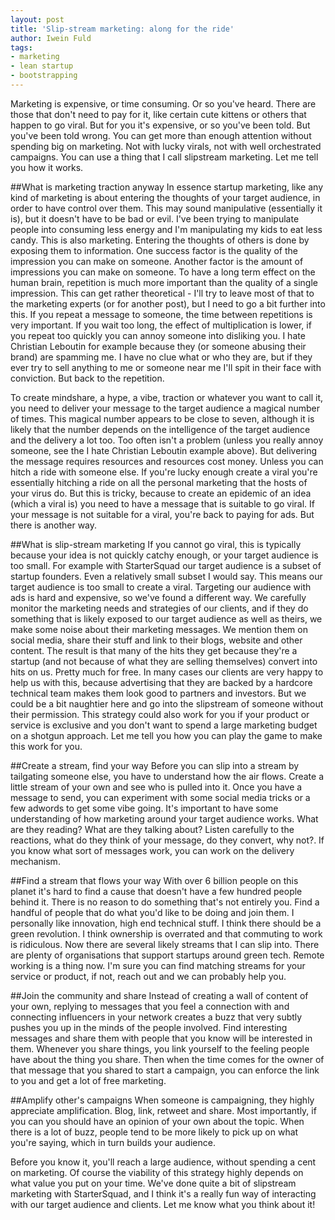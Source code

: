```yaml
---
layout: post
title: 'Slip-stream marketing: along for the ride'
author: Iwein Fuld
tags:
- marketing
- lean startup
- bootstrapping
---
```


Marketing is expensive, or time consuming. Or so you've heard. There are those that don't need to pay for it,
like certain cute kittens or others that happen to go viral. But for you it's expensive,
or so you've been told. But you've been told wrong. You can
get more than enough attention without spending big on marketing. Not with lucky virals,
not with well orchestrated campaigns. You can use a thing that I call slipstream marketing. Let me tell you how it
works.

##What is marketing traction anyway
In essence startup marketing, like any kind of marketing is about entering the thoughts of your target audience,
in order to have control over them. This
may sound manipulative (essentially it is), but it doesn't have to be bad or evil. I've been trying to manipulate
people into consuming less energy and I'm manipulating my kids to eat less candy. This is also marketing. Entering
the thoughts of others is done by exposing them to information. One success factor is the quality of the impression
you can make on someone. Another factor is the amount of impressions you can make on someone. To have a long term
effect on the human brain, repetition is much more important than the quality of a single impression. This can get
rather theoretical - I'll try to leave most of that to the marketing experts (or for another post),
but I need to go a bit further into this. If you repeat a message to someone, the time between repetitions is very
important. If you wait too long, the effect of multiplication is lower, if you repeat too quickly you can annoy
someone into disliking you. I hate Christian Leboutin for example because they (or someone abusing their brand) are
spamming me. I have no clue what or who they are, but if they ever try to sell anything to me or someone near me
I'll spit in their face with conviction. But back to the repetition.

To create mindshare, a hype, a vibe, traction or whatever you want to call it, you need to deliver your message to
the target audience a magical number of times. This magical number appears to be close to seven,
although it is likely that the number depends on the intelligence of the target audience and the delivery a lot too.
Too often isn't a problem (unless you really annoy someone, see the I hate Christian Leboutin example above). But
delivering the message requires resources and resources cost money. Unless you can hitch a ride with someone else. If
 you're lucky enough create a viral you're essentially hitching a ride on all the personal marketing that the hosts
 of your virus do. But this is tricky, because to create an epidemic of an idea (which a viral is) you need to have a
  message that is suitable to go viral. If your message is not suitable for a viral,
  you're back to paying for ads. But there is another way.

##What is slip-stream marketing
If you cannot go viral, this is typically because your idea is not quickly catchy enough,
or your target audience is too small. For example with StarterSquad our target audience is a subset of startup
founders. Even a relatively small subset I would say. This means our target audience is  too small to create a viral.
Targeting our audience with ads is hard and expensive, so we've found a different way. We carefully monitor
the marketing needs and strategies of our clients, and if they do something that is likely exposed to our target
audience as well as theirs, we make some noise about their marketing messages. We mention them on social media,
share their stuff and link to their blogs, website and other content. The result is that many of the hits they get
because they're a startup (and not because of what they are selling themselves) convert into hits on us. Pretty much
for free. In many cases our clients are very happy to help us with this, because advertising that they are backed by
a hardcore technical team makes them look good to partners and investors. But we could be a bit naughtier here and go
 into the slipstream of someone without their permission. This strategy could also work for you if your product or
 service is exclusive and you don't want to spend a large marketing budget on a shotgun approach. Let me tell you how
  you can play the game to make this work for you.

##Create a stream, find your way
Before you can slip into a stream by tailgating someone else, you have to understand how the air flows. Create a
little stream of your own and see who is pulled into it. Once you have a message to send,
you can experiment with some social media tricks or a few adwords to get some vibe going. It's important to have some
 understanding of how marketing around your target audience works. What are they reading? What are they talking about?
 Listen carefully to the reactions, what do they think of your message, do they convert,
 why not?. If you know what sort of messages work, you can work on the delivery mechanism.

##Find a stream that flows your way
With over 6 billion people on this planet it's hard to find a cause that doesn't have a few hundred people behind it.
 There is no reason to do something that's not entirely you. Find a handful of people that do what you'd like to be
 doing and join them. I personally like innovation, high end technical stuff. I think there should be a green
 revolution. I think ownership is overrated and that commuting to work is ridiculous. Now there are several likely
 streams that I can slip into. There are plenty of organisations that support startups around green tech. Remote
 working is a thing now. I'm sure you can find matching streams for your service or product,
 if not, reach out and we can probably help you.

##Join the community and share
Instead of creating a wall of content of your own, replying to messages that you feel a connection with and
connecting influencers in your network creates a buzz that very subtly pushes you up in the minds of the people
involved. Find interesting messages and share them with people that you know will be interested in them. Whenever you
share things, you link yourself to the feeling people have about the thing you share. Then when the time comes for
the owner of that message that you shared to start a campaign, you can enforce the link to you and get a lot of free
marketing.

##Amplify other's campaigns
When someone is campaigning, they highly appreciate amplification. Blog, link, retweet and share. Most importantly,
if you can you should have an opinion of your own about the topic. When there is a lot of buzz,
people tend to be more likely to pick up on what you're saying, which in turn builds your audience.

Before you know it, you'll reach a large audience, without spending a cent on marketing. Of course the viability of
this strategy highly depends on what value you put on your time. We've done quite a bit of slipstream marketing with
StarterSquad, and I think it's a really fun way of interacting with our target audience and clients. Let me know what
 you think about it!